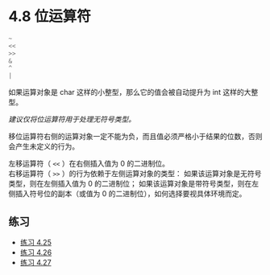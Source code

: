 # 4.8 位运算符

```c
~
<<
>>
&
^
|
```

如果运算对象是 char 这样的小整型，那么它的值会被自动提升为 int 这样的大整型。

*建议仅将位运算符用于处理无符号类型。*

移位运算符右侧的运算对象一定不能为负，而且值必须严格小于结果的位数，否则会产生未定义的行为。

左移运算符（ `<<` ）在右侧插入值为 0 的二进制位。  
右移运算符（ `>>` ）的行为依赖于左侧运算对象的类型：
如果该运算对象是无符号类型，则在左侧插入值为 0 的二进制位；
如果该运算对象是带符号类型，则在左侧插入符号位的副本（或值为 0 的二进制位），如何选择要视具体环境而定。

## 练习

* [练习 4.25](../src/quiz_4.25.md)
* [练习 4.26](../src/quiz_4.26.md)
* [练习 4.27](../src/quiz_4.27.cpp)
